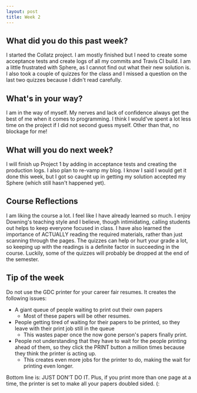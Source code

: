 ```yaml
---
layout: post
title: Week 2
---
```


## What did you do this past week?

  I started the Collatz project. I am mostly finished but I need to create some acceptance tests and create logs of all my commits and Travis CI build. I am a little frustrated with Sphere, as I cannot find out what their new solution is. I also took a couple of quizzes for the class and I missed a question on the last two quizzes because I didn't read carefully.

## What's in your way?
  I am in the way of myself. My nerves and lack of confidence always get the best of me when it comes to programming. I think I would've spent a lot less time on the project if I did not second guess myself. Other than that, no blockage for me!

## What will you do next week?
  I will finish up Project 1 by adding in acceptance tests and creating the production logs. I also plan to re-vamp my blog. I know I said I would get it done this week, but I got so caught up in getting my solution accepted my Sphere (which still hasn't happened yet).
  
## Course Reflections
I am liking the course a lot. I feel like I have already learned so much. I enjoy Downing's teaching style and I believe, though intimidating, calling students out helps to keep everyone focused in class. I have also learned the importance of ACTUALLY reading the required materials, rather than just scanning through the pages. The quizzes can help or hurt your grade a lot, so keeping up with the readings is a definite factor in succeeding in the course. Luckily, some of the quizzes will probably be dropped at the end of the semester. 

## Tip of the week
Do not use the GDC printer for your career fair resumes. It creates the following issues:  

  + A giant queue of people waiting to print out their own papers
    - Most of these papers will be other resumes.
  + People getting tired of waiting for their papers to be printed, so they leave with their print job still in the queue
    - This wastes paper once the now gone person's papers finally print.
  + People not understanding that they have to wait for the people printing ahead of them, so they click the PRINT button a million     times because they think the printer is acting up.
    - This creates even more jobs for the printer to do, making the wait for printing even longer.
    
Bottom line is: JUST DON'T DO IT. Plus, if you print more than one page at a time, the printer is set to make all your papers doubled sided. (:

